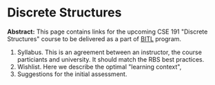 # Discrete Structures

**Abstract:** This page contains links for the upcoming 
CSE 191 "Discrete Structures" course to be delivered 
as a part of [BITL](http://www.bitl.lv) program.

1. Syllabus. This is an agreement between an instructor, the course
particiants and university. It should match the RBS best practices. 
2. Wishlist. Here we describe the optimal "learning context", 
3. Suggestions for the initial assessment.



